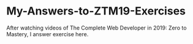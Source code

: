 # My-Answers-to-ZTM19-Exercises
After watching videos of The Complete Web Developer in 2019: Zero to Mastery, I answer exercise here.
